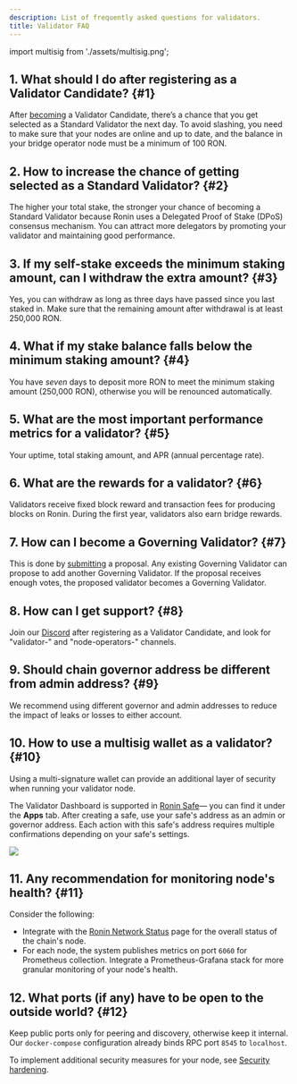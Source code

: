 ```yaml
---
description: List of frequently asked questions for validators.
title: Validator FAQ
---
```


import multisig from './assets/multisig.png';

## 1. What should I do after registering as a Validator Candidate? {#1}

After [becoming](onboarding/become-validator.mdx) a Validator Candidate, there’s a chance that you get selected as a Standard Validator the next day. To avoid slashing, you need to make sure that your nodes are online and up to date, and the balance in your bridge operator node must be a minimum of 100 RON.

## 2. How to increase the chance of getting selected as a Standard Validator? {#2}

The higher your total stake, the stronger your chance of becoming a Standard Validator because Ronin uses a Delegated Proof of Stake (DPoS) consensus mechanism. You can attract more delegators by promoting your validator and maintaining good performance.

## 3. If my self-stake exceeds the minimum staking amount, can I withdraw the extra amount? {#3}

Yes, you can withdraw as long as three days have passed since you last staked in. Make sure that the remaining amount after withdrawal is at least 250,000 RON.

## 4. What if my stake balance falls below the minimum staking amount? {#4}

You have *seven* days to deposit more RON to meet the minimum staking amount (250,000 RON), otherwise you will be renounced automatically.

## 5. What are the most important performance metrics for a validator? {#5}

Your uptime, total staking amount, and APR (annual percentage rate).

## 6. What are the rewards for a validator? {#6}

Validators receive fixed block reward and transaction fees for producing blocks on Ronin. During the first year, validators also earn bridge rewards.

## 7. How can I become a Governing Validator? {#7}

This is done by [submitting](./governance/create-proposal.mdx) a proposal. Any existing Governing Validator can propose to add another Governing Validator. If the proposal receives enough votes, the proposed validator becomes a Governing Validator.

## 8. How can I get support? {#8}

Join our [Discord](https://discord.gg/roninnetwork) after registering as a Validator Candidate, and look for "validator-" and "node-operators-" channels.

## 9. Should chain governor address be different from admin address? {#9}

We recommend using different governor and admin addresses to reduce the impact of leaks or losses to either account.

## 10. How to use a multisig wallet as a validator? {#10}

Using a multi-signature wallet can provide an additional layer of security when running your validator node.

The Validator Dashboard is supported in [Ronin Safe](https://multisig.roninchain.com)—
you can find it under the **Apps** tab.
After creating a safe, use your safe's address as an admin or governor address.
Each action with this safe's address requires multiple confirmations depending
on your safe's settings.

<img src={multisig} width={1280} />

## 11. Any recommendation for monitoring node's health? {#11}

Consider the following:

* Integrate with the [Ronin Network Status](https://stats.roninchain.com/) page
  for the overall status of the chain's node.
* For each node, the system publishes metrics on port `6060` for Prometheus
  collection. Integrate a Prometheus-Grafana stack for more granular monitoring
  of your node's health.

## 12. What ports (if any) have to be open to the outside world? {#12}

Keep public ports only for peering and discovery, otherwise keep it internal. Our `docker-compose` configuration already binds RPC port `8545` to `localhost`.

To implement additional security measures for your node, see
[Security hardening](./setup/security.md).
